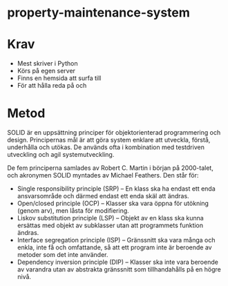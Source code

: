 # property-maintenance-system

# Krav
*   Mest skriver i Python
*   Körs på egen server
*   Finns en hemsida att surfa till
*   För att hålla reda på och 

# Metod

SOLID är en uppsättning principer för objektorienterad programmering och design. Principernas mål är att göra system enklare att utveckla, förstå, underhålla och utökas. De används ofta i kombination med testdriven utveckling och agil systemutveckling.

De fem principerna samlades av Robert C. Martin i början på 2000-talet, och akronymen SOLID myntades av Michael Feathers. Den står för:

*   Single responsibility principle (SRP) – En klass ska ha endast ett enda ansvarsområde och därmed endast ett enda skäl att ändras.
*   Open/closed principle (OCP) – Klasser ska vara öppna för utökning (genom arv), men låsta för modifiering.
*   Liskov substitution principle (LSP) – Objekt av en klass ska kunna ersättas med objekt av subklasser utan att programmets funktion ändras.
*   Interface segregation principle (ISP) – Gränssnitt ska vara många och enkla, inte få och omfattande, så att ett program inte är beroende av metoder som det inte använder.
*   Dependency inversion principle (DIP) – Klasser ska inte vara beroende av varandra utan av abstrakta gränssnitt som tillhandahålls på en högre nivå.
